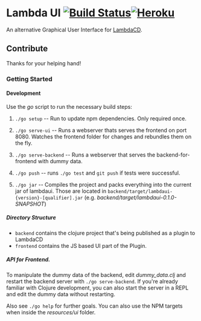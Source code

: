 Lambda UI [![Build Status](https://travis-ci.org/sroidl/lambda-ui.svg?branch=master)](https://travis-ci.org/sroidl/lambda-ui)[![Heroku](https://heroku-badge.herokuapp.com/?app=heroku-badge)](https://lambdaui-snapshot.herokuapp.com)
==========
An alternative Graphical User Interface for [LambdaCD](https://github.com/flosell/lambdacd).

## Contribute

Thanks for your helping hand!

### Getting Started

#### Development
Use the _go_ script to run the necessary build steps:

1. `./go setup` -- Run to update npm dependencies. Only required once.
2. `./go serve-ui` -- Runs a webserver thats serves the frontend on port 8080. Watches the frontend folder for changes and rebundles them on the fly.
3. `./go serve-backend` -- Runs a webserver that serves the backend-for-frontend with dummy data.
4. `./go push` -- runs `./go test` and `git push` if tests were successful.

5. `./go jar` -- Compiles the project and packs everything into the current jar of lambdaui. Those are located in `backend/target/lambdaui-{version}-[qualifier].jar` (e.g. _backend/target/lambdaui-0.1.0-SNAPSHOT_)

##### Directory Structure

* `backend` contains the clojure project that's being published as a plugin to LambdaCD
* `frontend` contains the JS based UI part of the Plugin.

##### API for Frontend.
To manipulate the dummy data of the backend, edit _dummy_data.clj_ and restart the backend server with `./go serve-backend`.
If you're already familiar with Clojure development, you can also start the server in a REPL and edit the dummy data without restarting.



Also see `./go help` for further goals.
You can also use the NPM targets when inside the _resources/ui_ folder.

